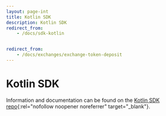 ```yaml
---
layout: page-int
title: Kotlin SDK
description: Kotlin SDK
redirect_from:
    - /docs/sdk-kotlin


redirect_from:
    - /docs/exchanges/exchange-token-deposit
---
```


# Kotlin SDK

Information and documentation can be found on the [Kotlin SDK repo](https://github.com/fioprotocol/fiosdk_kotlin){:rel="nofollow noopener noreferrer" target="_blank"}.